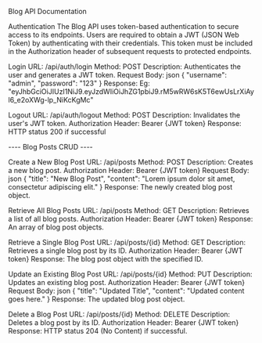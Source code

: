 Blog API Documentation

Authentication
The Blog API uses token-based authentication to secure access to its endpoints. Users are required to obtain a JWT (JSON Web Token) by authenticating with their credentials. This token must be included in the Authorization header of subsequent requests to protected endpoints.

Login
URL: /api/auth/login
Method: POST
Description: Authenticates the user and generates a JWT token.
Request Body: json
{
"username": "admin",
"password": "123"
}
Response:
Eg: "eyJhbGciOiJIUzI1NiJ9.eyJzdWIiOiJhZG1pbiJ9.rM5wRW6sK5T6ewUsLrXiAyl6_e2oXWg-lp_NiKcKgMc"

Logout
URL: /api/auth/logout
Method: POST
Description: Invalidates the user's JWT token.
Authorization Header: Bearer {JWT token}
Response: HTTP status 200 if successful

---- Blog Posts CRUD ----

Create a New Blog Post
URL: /api/posts
Method: POST
Description: Creates a new blog post.
Authorization Header: Bearer {JWT token}
Request Body: json
{
"title": "New Blog Post",
"content": "Lorem ipsum dolor sit amet, consectetur adipiscing elit."
}
Response: The newly created blog post object.

Retrieve All Blog Posts
URL: /api/posts
Method: GET
Description: Retrieves a list of all blog posts.
Authorization Header: Bearer {JWT token}
Response: An array of blog post objects.

Retrieve a Single Blog Post
URL: /api/posts/{id}
Method: GET
Description: Retrieves a single blog post by its ID.
Authorization Header: Bearer {JWT token}
Response: The blog post object with the specified ID.

Update an Existing Blog Post
URL: /api/posts/{id}
Method: PUT
Description: Updates an existing blog post.
Authorization Header: Bearer {JWT token}
Request Body: json
{
"title": "Updated Title",
"content": "Updated content goes here."
}
Response: The updated blog post object.

Delete a Blog Post
URL: /api/posts/{id}
Method: DELETE
Description: Deletes a blog post by its ID.
Authorization Header: Bearer {JWT token}
Response: HTTP status 204 (No Content) if successful.
